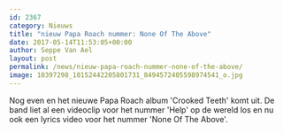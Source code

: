 ```yaml
---
id: 2367
category: Nieuws
title: "nieuw Papa Roach nummer: None Of The Above"
date: 2017-05-14T11:53:05+00:00
author: Seppe Van Ael
layout: post
permalink: /news/nieuw-papa-roach-nummer-none-of-the-above/
image: 10397298_10152442205801731_8494572405598974541_o.jpg
---
```

Nog even en het nieuwe Papa Roach album 'Crooked Teeth' komt uit. De band liet al een videoclip voor het nummer 'Help' op de wereld los en nu ook een lyrics video voor het nummer 'None Of The Above'.

&nbsp;